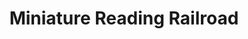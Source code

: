 ---
pid: FS177
title: Miniature Reading Railroad
location_transcription: Reading Terminal Market
zipcode: '19147'
outside_phl: 
neighborhood: Queen Village,Bella Vista,Pennsport,Italian Market
age: '42'
age_range: 40-49
instagram: 
image_file_name: FS_177.jpg
proposal_transcription: Elevated Reading Miniature Railroad that runs through Terminal
  Market
topic: History,Philadelphia
topic_summary: 0, 0
type: Infrastructure
keywords_other: reading railroad, reading terminal market, reading terminal
credit: Soma Jyonovchz
image_labels: 
twitter: 
facebook: 
permalink: "/monuments/fs177/"
layout: item-page
---
